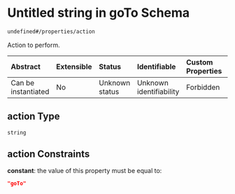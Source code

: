 # Untitled string in goTo Schema

```txt
undefined#/properties/action
```

Action to perform.

| Abstract            | Extensible | Status         | Identifiable            | Custom Properties | Additional Properties | Access Restrictions | Defined In                                                           |
| :------------------ | :--------- | :------------- | :---------------------- | :---------------- | :-------------------- | :------------------ | :------------------------------------------------------------------- |
| Can be instantiated | No         | Unknown status | Unknown identifiability | Forbidden         | Allowed               | none                | [goTo\_v2.schema.json\*](goTo_v2.schema.json "open original schema") |

## action Type

`string`

## action Constraints

**constant**: the value of this property must be equal to:

```json
"goTo"
```
